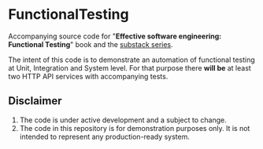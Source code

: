 # FunctionalTesting
Accompanying source code for "**Effective software engineering: Functional Testing**" book and the [substack series](https://effectiveengineer.substack.com/p/coming-soon).

The intent of this code is to demonstrate an automation of functional testing at Unit, Integration and System level.
For that purpose there **will be** at least two HTTP API services with accompanying tests.

## Disclaimer
1. The code is under active development and a subject to change.
1. The code in this repository is for demonstration purposes only. It is not intended to represent any production-ready system. 
